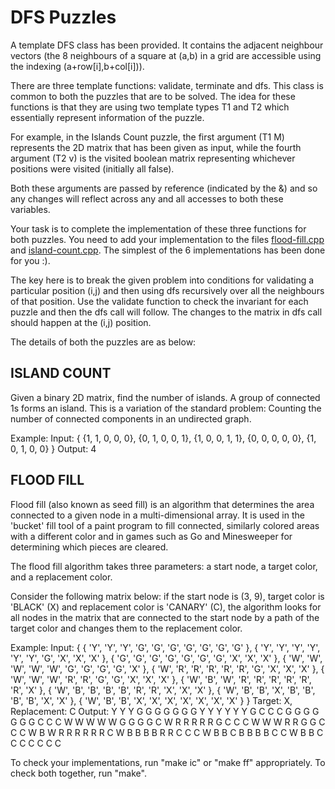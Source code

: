 # DFS Puzzles

A template DFS class has been provided. It contains the adjacent neighbour vectors
(the 8 neighbours of a square at (a,b) in a grid are accessible using the indexing
(a+row[i],b+col[i])).

There are three template functions: validate, terminate and dfs. This class is common
to both the puzzles that are to be solved. The idea for these functions is that they
are using two template types T1 and T2 which essentially represent information of the
puzzle.

For example, in the Islands Count puzzle, the first argument (T1 M) represents
the 2D matrix that has been given as input, while the fourth argument (T2 v) is the
visited boolean matrix representing whichever positions were visited (initially all
false).

Both these arguments are passed by reference (indicated by the &) and so any changes
will reflect across any and all accesses to both these variables.

Your task is to complete the implementation of these three functions for both puzzles.
You need to add your implementation to the files [flood-fill.cpp](./flood-fill.cpp)
and [island-count.cpp](./island-count.cpp). The simplest of the 6 implementations has
been done for you :).

The key here is to break the given problem into conditions for validating a particular
position (i,j) and then using dfs recursively over all the neighbours of that position.
Use the validate function to check the invariant for each puzzle and then the dfs call
will follow. The changes to the matrix in dfs call should happen at the (i,j) position.

The details of both the puzzles are as below:

## ISLAND COUNT
Given a binary 2D matrix, find the number of islands. A group of connected 1s forms
an island. This is a variation of the standard problem: Counting the number of connected
components in an undirected graph.

Example:
Input: {
    {1, 1, 0, 0, 0},
    {0, 1, 0, 0, 1},
    {1, 0, 0, 1, 1},
    {0, 0, 0, 0, 0},
    {1, 0, 1, 0, 0}
}
Output: 4

## FLOOD FILL
Flood fill (also known as seed fill) is an algorithm that determines the area connected
to a given node in a multi-dimensional array. It is used in the 'bucket' fill tool of a
paint program to fill connected, similarly colored areas with a different color and in
games such as Go and Minesweeper for determining which pieces are cleared.

The flood fill algorithm takes three parameters: a start node, a target color, and a
replacement color.

Consider the following matrix below: if the start node is (3, 9), target color is
'BLACK' (X) and replacement color is 'CANARY' (C), the algorithm looks for all nodes in
the matrix that are connected to the start node by a path of the target color and
changes them to the replacement color.

Example:
Input: {
    { 'Y', 'Y', 'Y', 'G', 'G', 'G', 'G', 'G', 'G', 'G' },
    { 'Y', 'Y', 'Y', 'Y', 'Y', 'Y', 'G', 'X', 'X', 'X' },
    { 'G', 'G', 'G', 'G', 'G', 'G', 'G', 'X', 'X', 'X' },
    { 'W', 'W', 'W', 'W', 'W', 'G', 'G', 'G', 'G', 'X' },
    { 'W', 'R', 'R', 'R', 'R', 'R', 'G', 'X', 'X', 'X' },
    { 'W', 'W', 'W', 'R', 'R', 'G', 'G', 'X', 'X', 'X' },
    { 'W', 'B', 'W', 'R', 'R', 'R', 'R', 'R', 'R', 'X' },
    { 'W', 'B', 'B', 'B', 'B', 'R', 'R', 'X', 'X', 'X' },
    { 'W', 'B', 'B', 'X', 'B', 'B', 'B', 'B', 'X', 'X' },
    { 'W', 'B', 'B', 'X', 'X', 'X', 'X', 'X', 'X', 'X' }
}
Target: X, Replacement: C
Output:
 Y Y Y G G G G G G G
 Y Y Y Y Y Y G C C C
 G G G G G G G C C C
 W W W W W G G G G C
 W R R R R R G C C C
 W W W R R G G C C C
 W B W R R R R R R C
 W B B B B R R C C C
 W B B C B B B B C C
 W B B C C C C C C C

To check your implementations, run "make ic" or "make ff" appropriately. To check both
together, run "make".
